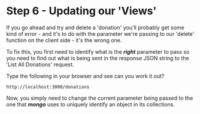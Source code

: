 # Step 6 - Updating our 'Views'


If you go ahead and try and delete a 'donation' you'll probably get some kind of error - and it's to do with the parameter we're passing to our 'delete' function on the client side - it's the wrong one.

To fix this, you first need to identify what is the ***right*** parameter to pass so you need to find out what is being sent in the response JSON string to the 'List All Donations' request.

Type the following in your browser and see can you work it out?

```
http://localhost:3000/donations
```
Now, you simply need to change the current parameter being passed to the one that ***mongo*** uses to uniquely identify an object in its collections.